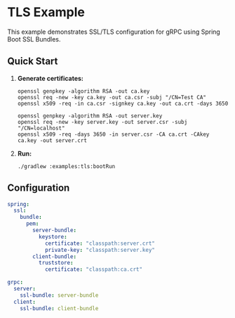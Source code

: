 # TLS Example

This example demonstrates SSL/TLS configuration for gRPC using Spring Boot SSL Bundles.

## Quick Start

1. **Generate certificates:**
   ```shell
   openssl genpkey -algorithm RSA -out ca.key
   openssl req -new -key ca.key -out ca.csr -subj "/CN=Test CA"
   openssl x509 -req -in ca.csr -signkey ca.key -out ca.crt -days 3650

   openssl genpkey -algorithm RSA -out server.key
   openssl req -new -key server.key -out server.csr -subj "/CN=localhost"
   openssl x509 -req -days 3650 -in server.csr -CA ca.crt -CAkey ca.key -out server.crt
   ```

2. **Run:**
   ```shell
   ./gradlew :examples:tls:bootRun
   ```

## Configuration

```yaml
spring:
  ssl:
    bundle:
      pem:
        server-bundle:
          keystore:
            certificate: "classpath:server.crt"
            private-key: "classpath:server.key"
        client-bundle:
          truststore:
            certificate: "classpath:ca.crt"

grpc:
  server:
    ssl-bundle: server-bundle
  client:
    ssl-bundle: client-bundle
```
